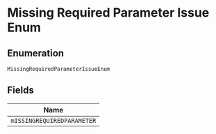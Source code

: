 
# Missing Required Parameter Issue Enum

## Enumeration

`MissingRequiredParameterIssueEnum`

## Fields

| Name |
|  --- |
| `mISSINGREQUIREDPARAMETER` |

